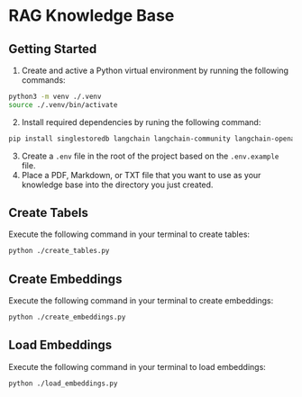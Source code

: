 # RAG Knowledge Base

## Getting Started

1. Create and active a Python virtual environment by running the following commands:

```sh
python3 -m venv ./.venv
source ./.venv/bin/activate
```

2. Install required dependencies by runing the following command:

```sh
pip install singlestoredb langchain langchain-community langchain-openai openai pypdf ijson "fastapi[standard]" python-dotenv
```

3. Create a `.env` file in the root of the project based on the `.env.example` file.
4. Place a PDF, Markdown, or TXT file that you want to use as your knowledge base into the directory you just created.

## Create Tabels

Execute the following command in your terminal to create tables:

```sh
python ./create_tables.py
```

## Create Embeddings

Execute the following command in your terminal to create embeddings:

```sh
python ./create_embeddings.py
```

## Load Embeddings

Execute the following command in your terminal to load embeddings:

```sh
python ./load_embeddings.py
```
